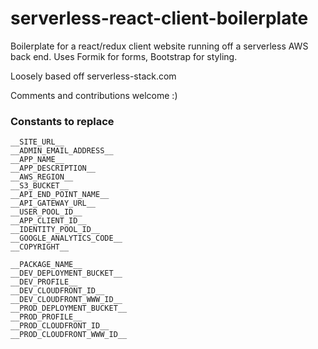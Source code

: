# serverless-react-client-boilerplate

Boilerplate for a react/redux client website running off a serverless AWS back end. Uses Formik for forms, Bootstrap for styling.

Loosely based off serverless-stack.com

Comments and contributions welcome :)

### Constants to replace

```
__SITE_URL__
__ADMIN_EMAIL_ADDRESS__
__APP_NAME__
__APP_DESCRIPTION__
__AWS_REGION__
__S3_BUCKET__
__API_END_POINT_NAME__
__API_GATEWAY_URL__
__USER_POOL_ID__
__APP_CLIENT_ID__
__IDENTITY_POOL_ID__
__GOOGLE_ANALYTICS_CODE__
__COPYRIGHT__

__PACKAGE_NAME__
__DEV_DEPLOYMENT_BUCKET__
__DEV_PROFILE__
__DEV_CLOUDFRONT_ID__
__DEV_CLOUDFRONT_WWW_ID__
__PROD_DEPLOYMENT_BUCKET__
__PROD_PROFILE__
__PROD_CLOUDFRONT_ID__
__PROD_CLOUDFRONT_WWW_ID__


```
